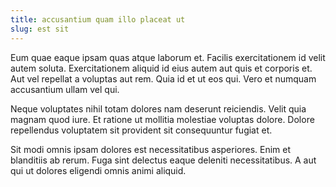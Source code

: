 ```yaml
---
title: accusantium quam illo placeat ut
slug: est sit
---
```


Eum quae eaque ipsam quas atque laborum et. Facilis exercitationem id velit autem soluta. Exercitationem aliquid id eius autem aut quis et corporis et. Aut vel repellat a voluptas aut rem. Quia id et ut eos qui. Vero et numquam accusantium ullam vel qui.

Neque voluptates nihil totam dolores nam deserunt reiciendis. Velit quia magnam quod iure. Et ratione ut mollitia molestiae voluptas dolore. Dolore repellendus voluptatem sit provident sit consequuntur fugiat et.

Sit modi omnis ipsam dolores est necessitatibus asperiores. Enim et blanditiis ab rerum. Fuga sint delectus eaque deleniti necessitatibus. A aut qui ut dolores eligendi omnis animi aliquid.
